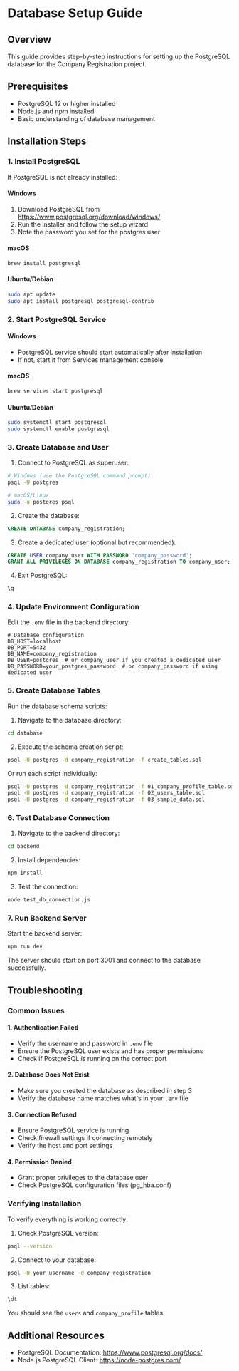 # Database Setup Guide

## Overview
This guide provides step-by-step instructions for setting up the PostgreSQL database for the Company Registration project.

## Prerequisites
- PostgreSQL 12 or higher installed
- Node.js and npm installed
- Basic understanding of database management

## Installation Steps

### 1. Install PostgreSQL
If PostgreSQL is not already installed:

#### Windows
1. Download PostgreSQL from https://www.postgresql.org/download/windows/
2. Run the installer and follow the setup wizard
3. Note the password you set for the postgres user

#### macOS
```bash
brew install postgresql
```

#### Ubuntu/Debian
```bash
sudo apt update
sudo apt install postgresql postgresql-contrib
```

### 2. Start PostgreSQL Service

#### Windows
- PostgreSQL service should start automatically after installation
- If not, start it from Services management console

#### macOS
```bash
brew services start postgresql
```

#### Ubuntu/Debian
```bash
sudo systemctl start postgresql
sudo systemctl enable postgresql
```

### 3. Create Database and User

1. Connect to PostgreSQL as superuser:
```bash
# Windows (use the PostgreSQL command prompt)
psql -U postgres

# macOS/Linux
sudo -u postgres psql
```

2. Create the database:
```sql
CREATE DATABASE company_registration;
```

3. Create a dedicated user (optional but recommended):
```sql
CREATE USER company_user WITH PASSWORD 'company_password';
GRANT ALL PRIVILEGES ON DATABASE company_registration TO company_user;
```

4. Exit PostgreSQL:
```sql
\q
```

### 4. Update Environment Configuration

Edit the `.env` file in the backend directory:
```env
# Database configuration
DB_HOST=localhost
DB_PORT=5432
DB_NAME=company_registration
DB_USER=postgres  # or company_user if you created a dedicated user
DB_PASSWORD=your_postgres_password  # or company_password if using dedicated user
```

### 5. Create Database Tables

Run the database schema scripts:

1. Navigate to the database directory:
```bash
cd database
```

2. Execute the schema creation script:
```bash
psql -U postgres -d company_registration -f create_tables.sql
```

Or run each script individually:
```bash
psql -U postgres -d company_registration -f 01_company_profile_table.sql
psql -U postgres -d company_registration -f 02_users_table.sql
psql -U postgres -d company_registration -f 03_sample_data.sql
```

### 6. Test Database Connection

1. Navigate to the backend directory:
```bash
cd backend
```

2. Install dependencies:
```bash
npm install
```

3. Test the connection:
```bash
node test_db_connection.js
```

### 7. Run Backend Server

Start the backend server:
```bash
npm run dev
```

The server should start on port 3001 and connect to the database successfully.

## Troubleshooting

### Common Issues

#### 1. Authentication Failed
- Verify the username and password in `.env` file
- Ensure the PostgreSQL user exists and has proper permissions
- Check if PostgreSQL is running on the correct port

#### 2. Database Does Not Exist
- Make sure you created the database as described in step 3
- Verify the database name matches what's in your `.env` file

#### 3. Connection Refused
- Ensure PostgreSQL service is running
- Check firewall settings if connecting remotely
- Verify the host and port settings

#### 4. Permission Denied
- Grant proper privileges to the database user
- Check PostgreSQL configuration files (pg_hba.conf)

### Verifying Installation

To verify everything is working correctly:

1. Check PostgreSQL version:
```bash
psql --version
```

2. Connect to your database:
```bash
psql -U your_username -d company_registration
```

3. List tables:
```sql
\dt
```

You should see the `users` and `company_profile` tables.

## Additional Resources

- PostgreSQL Documentation: https://www.postgresql.org/docs/
- Node.js PostgreSQL Client: https://node-postgres.com/